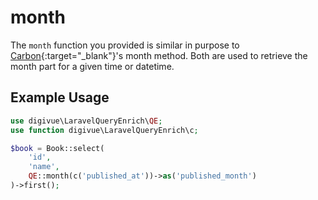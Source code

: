 # month

The `month` function you provided is similar in purpose to [Carbon](https://carbon.nesbot.com/){:target="_blank"}'s
month method. Both are used to retrieve the month part for a given time or datetime.

## Example Usage

```php
use digivue\LaravelQueryEnrich\QE;
use function digivue\LaravelQueryEnrich\c;

$book = Book::select(
    'id',
    'name',
    QE::month(c('published_at'))->as('published_month')
)->first();
```